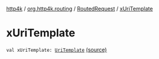 [http4k](../../index.md) / [org.http4k.routing](../index.md) / [RoutedRequest](index.md) / [xUriTemplate](./x-uri-template.md)

# xUriTemplate

`val xUriTemplate: `[`UriTemplate`](../../org.http4k.core/-uri-template/index.md) [(source)](https://github.com/http4k/http4k/blob/master/http4k-core/src/main/kotlin/org/http4k/routing/routing.kt#L101)